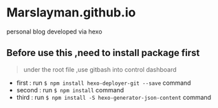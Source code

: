 # Marslayman.github.io
personal blog developed via hexo

## Before use this ,need to install package first ##
> under the root file ,use gitbash into control dashboard
- first : run `$ npm install hexo-deployer-git --save` command
- second : run `$ npm install` command
- third : run `$ npm install -S hexo-generator-json-content` command
